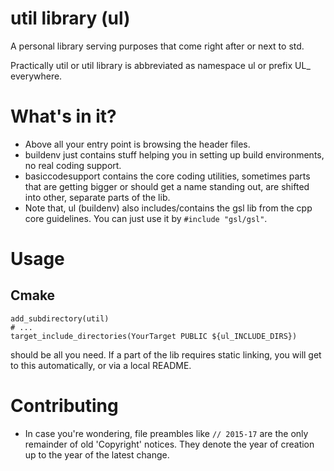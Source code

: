 # util library (ul)

A personal library serving purposes that come right
after or next to std.

Practically util or util library is abbreviated as
namespace ul or prefix UL_ everywhere.

# What's in it?

* Above all your entry point is browsing the header files.
* buildenv just contains stuff helping you in setting up build
environments, no real coding support.
* basiccodesupport contains the core coding utilities, sometimes
parts that are getting bigger or should get a name standing out,
are shifted into other, separate parts of the lib.
* Note that, ul (buildenv) also includes/contains the gsl lib
from the cpp core guidelines. You can just use it by `#include "gsl/gsl"`.

# Usage

## Cmake

```
add_subdirectory(util)
# ...
target_include_directories(YourTarget PUBLIC ${ul_INCLUDE_DIRS})
```
should be all you need.
If a part of the lib requires static linking, you will get to this
automatically, or via a local README.

# Contributing

* In case you're wondering, file preambles like `// 2015-17` are the
only remainder of old 'Copyright' notices. They denote the year of
creation up to the year of the latest change.

